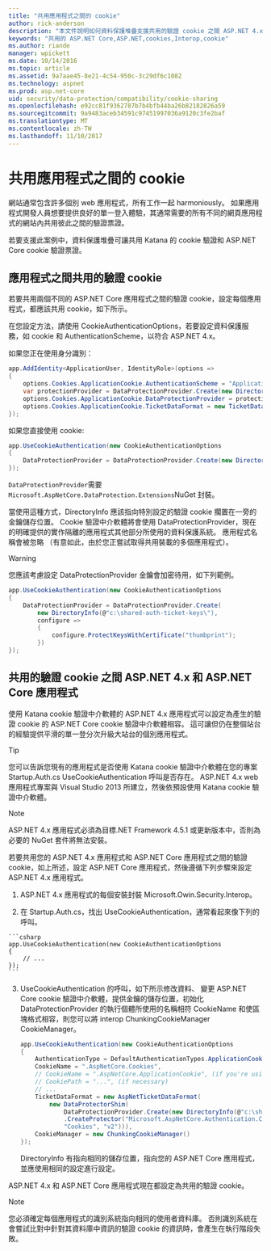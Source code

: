 ```yaml
---
title: "共用應用程式之間的 cookie"
author: rick-anderson
description: "本文件說明如何資料保護堆疊支援共用的驗證 cookie 之間 ASP.NET 4.x 和 ASP.NET Core 應用程式。"
keywords: "共用的 ASP.NET Core,ASP.NET,cookies,Interop,cookie"
ms.author: riande
manager: wpickett
ms.date: 10/14/2016
ms.topic: article
ms.assetid: 9a7aae45-8e21-4c54-950c-3c29df6c1082
ms.technology: aspnet
ms.prod: asp.net-core
uid: security/data-protection/compatibility/cookie-sharing
ms.openlocfilehash: e92cc81f9362787b7b4bfb44ba26b82182826a59
ms.sourcegitcommit: 9a9483aceb34591c97451997036a9120c3fe2baf
ms.translationtype: MT
ms.contentlocale: zh-TW
ms.lasthandoff: 11/10/2017
---
```

# <a name="sharing-cookies-between-applications"></a>共用應用程式之間的 cookie

網站通常包含許多個別 web 應用程式，所有工作一起 harmoniously。 如果應用程式開發人員想要提供良好的單一登入體驗，其通常需要的所有不同的網頁應用程式的網站內共用彼此之間的驗證票證。

若要支援此案例中，資料保護堆疊可讓共用 Katana 的 cookie 驗證和 ASP.NET Core cookie 驗證票證。

## <a name="sharing-authentication-cookies-between-applications"></a>應用程式之間共用的驗證 cookie

若要共用兩個不同的 ASP.NET Core 應用程式之間的驗證 cookie，設定每個應用程式，都應該共用 cookie，如下所示。

在您設定方法，請使用 CookieAuthenticationOptions，若要設定資料保護服務，如 cookie 和 AuthenticationScheme，以符合 ASP.NET 4.x。

如果您正在使用身分識別：

```csharp
app.AddIdentity<ApplicationUser, IdentityRole>(options =>
{
    options.Cookies.ApplicationCookie.AuthenticationScheme = "ApplicationCookie";
    var protectionProvider = DataProtectionProvider.Create(new DirectoryInfo(@"c:\shared-auth-ticket-keys\"));
    options.Cookies.ApplicationCookie.DataProtectionProvider = protectionProvider;
    options.Cookies.ApplicationCookie.TicketDataFormat = new TicketDataFormat(protectionProvider.CreateProtector("Microsoft.AspNetCore.Authentication.Cookies.CookieAuthenticationMiddleware", "Cookies", "v2"));
});
```

如果您直接使用 cookie:

```csharp
app.UseCookieAuthentication(new CookieAuthenticationOptions
{
    DataProtectionProvider = DataProtectionProvider.Create(new DirectoryInfo(@"c:\shared-auth-ticket-keys\"))
});
```
   
`DataProtectionProvider`需要`Microsoft.AspNetCore.DataProtection.Extensions`NuGet 封裝。

當使用這種方式，DirectoryInfo 應該指向特別設定的驗證 cookie 擱置在一旁的金鑰儲存位置。 Cookie 驗證中介軟體將會使用 DataProtectionProvider，現在的明確提供的實作隔離的應用程式其他部分所使用的資料保護系統。 應用程式名稱會被忽略 （有意如此，由於您正嘗試取得共用裝載的多個應用程式）。

>[!WARNING]
>您應該考慮設定 DataProtectionProvider 金鑰會加密待用，如下列範例。
>
>
>  ```csharp
>  app.UseCookieAuthentication(new CookieAuthenticationOptions
>  {
>      DataProtectionProvider = DataProtectionProvider.Create(
>          new DirectoryInfo(@"c:\shared-auth-ticket-keys\"),
>          configure =>
>          {
>              configure.ProtectKeysWithCertificate("thumbprint");
>          })
>  });
>  ```

## <a name="sharing-authentication-cookies-between-aspnet-4x-and-aspnet-core-applications"></a>共用的驗證 cookie 之間 ASP.NET 4.x 和 ASP.NET Core 應用程式

使用 Katana cookie 驗證中介軟體的 ASP.NET 4.x 應用程式可以設定為產生的驗證 cookie 的 ASP.NET Core cookie 驗證中介軟體相容。 這可讓但仍在整個站台的經驗提供平滑的單一登分次升級大站台的個別應用程式。

>[!TIP]
> 您可以告訴您現有的應用程式是否使用 Katana cookie 驗證中介軟體在您的專案 Startup.Auth.cs UseCookieAuthentication 呼叫是否存在。 ASP.NET 4.x web 應用程式專案與 Visual Studio 2013 所建立，然後依預設使用 Katana cookie 驗證中介軟體。

> [!NOTE]
> ASP.NET 4.x 應用程式必須為目標.NET Framework 4.5.1 或更新版本中，否則為必要的 NuGet 套件將無法安裝。

若要共用您的 ASP.NET 4.x 應用程式和 ASP.NET Core 應用程式之間的驗證 cookie，如上所述，設定 ASP.NET Core 應用程式，然後遵循下列步驟來設定 ASP.NET 4.x 應用程式。

1.  ASP.NET 4.x 應用程式的每個安裝封裝 Microsoft.Owin.Security.Interop。

2.   在 Startup.Auth.cs，找出 UseCookieAuthentication，通常看起來像下列的呼叫。

    ```csharp
    app.UseCookieAuthentication(new CookieAuthenticationOptions
    {
        // ...
    });
    ```
    
3.  UseCookieAuthentication 的呼叫，如下所示修改資料、 變更 ASP.NET Core cookie 驗證中介軟體，提供金鑰的儲存位置，初始化 DataProtectionProvider 的執行個體所使用的名稱相符 CookieName 和使區塊格式相容，則您可以將 interop ChunkingCookieManager CookieManager。

    ```csharp
    app.UseCookieAuthentication(new CookieAuthenticationOptions
    {
        AuthenticationType = DefaultAuthenticationTypes.ApplicationCookie,
        CookieName = ".AspNetCore.Cookies",
        // CookieName = ".AspNetCore.ApplicationCookie", (if you're using identity)
        // CookiePath = "...", (if necessary)
        // ...
        TicketDataFormat = new AspNetTicketDataFormat(
            new DataProtectorShim(
                DataProtectionProvider.Create(new DirectoryInfo(@"c:\shared-auth-ticket-keys\"))
                .CreateProtector("Microsoft.AspNetCore.Authentication.Cookies.CookieAuthenticationMiddleware",
                "Cookies", "v2"))),
        CookieManager = new ChunkingCookieManager()
    });
    ```
    DirectoryInfo 有指向相同的儲存位置，指向您的 ASP.NET Core 應用程式，並應使用相同的設定進行設定。

ASP.NET 4.x 和 ASP.NET Core 應用程式現在都設定為共用的驗證 cookie。

> [!NOTE]
> 您必須確定每個應用程式的識別系統指向相同的使用者資料庫。 否則識別系統在會嘗試比對中針對其資料庫中資訊的驗證 cookie 的資訊時，會產生在執行階段失敗。

